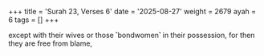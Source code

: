 +++
title = 'Surah 23, Verses 6'
date = '2025-08-27'
weight = 2679
ayah = 6
tags = []
+++

except with their wives or those ˹bondwomen˺ in their possession, for then they are free from blame,